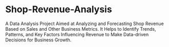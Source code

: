 # Shop-Revenue-Analysis
A Data Analysis Project Aimed at Analyzing and Forecasting Shop Revenue Based on Sales and Other Business Metrics. It Helps to Identify Trends, Patterns, and Key Factors Influencing Revenue to Make Data-driven Decisions for Business Growth.
